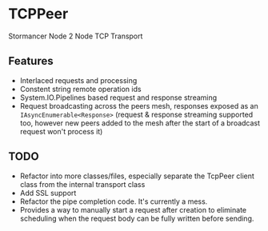 # TCPPeer
Stormancer Node 2 Node TCP Transport

## Features
- Interlaced requests and processing
- Constent string remote operation ids
- System.IO.Pipelines based request and response streaming
- Request broadcasting across the peers mesh, responses exposed as an `IAsyncEnumerable<Response>` (request & response streaming supported too, however new peers added to the mesh after the start of a broadcast request won't process it)

## TODO
- Refactor into more classes/files, especially separate the TcpPeer client class from the internal transport class
- Add SSL support
- Refactor the pipe completion code. It's currently a mess.
- Provides a way to manually start a request after creation to eliminate scheduling when the request body can be fully written before sending.
